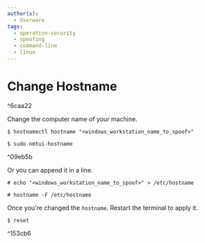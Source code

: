 ```yaml
---
author(s):
  - Userware
tags:
  - operation-security
  - spoofing
  - command-line
  - linux
---
```

# Change Hostname

^6caa22

Change the computer name of your machine.

```
$ hostnamectl hostname "<windows_workstation_name_to_spoof>"

$ sudo nmtui-hostname
```

^09eb5b

Or you can append it in a line.

```
# echo "<windows_workstation_name_to_spoof>" > /etc/hostname

# hostname -F /etc/hostname
```

Once you're changed the `hostname`. Restart the terminal to apply it.

```
$ reset
```

^153cb6
